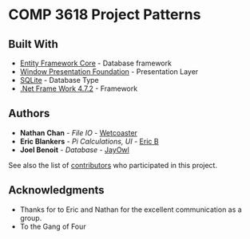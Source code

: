 # COMP 3618 Project Patterns

## Built With

* [Entity Framework Core](https://docs.microsoft.com/en-us/ef/core/) - Database framework
* [Window Presentation Foundation](https://docs.microsoft.com/en-us/dotnet/framework/wpf/) - Presentation Layer
* [SQLite](https://www.sqlite.org/index.html) - Database Type
* [.Net Frame Work 4.7.2](https://dotnet.microsoft.com/download/dotnet-framework/net472) - Framework

## Authors

* **Nathan Chan** - *File IO* - [Wetcoaster](https://github.com/wetcoaster)
* **Eric Blankers** - *Pi Calculations, UI* - [Eric B](https://github.com/ericb-bcit)
* **Joel Benoit** - *Database* - [JayOwl](https://github.com/JayOwl)

See also the list of [contributors](https://github.com/JayOwl/Comp3618Final/graphs/contributors) who participated in this project.

## Acknowledgments

* Thanks for to Eric and Nathan for the excellent communication as a group.
* To the Gang of Four
